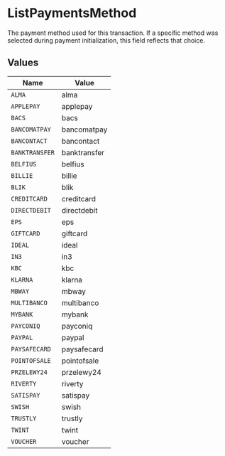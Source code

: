 # ListPaymentsMethod

The payment method used for this transaction. If a specific method was selected during payment initialization,
this field reflects that choice.


## Values

| Name           | Value          |
| -------------- | -------------- |
| `ALMA`         | alma           |
| `APPLEPAY`     | applepay       |
| `BACS`         | bacs           |
| `BANCOMATPAY`  | bancomatpay    |
| `BANCONTACT`   | bancontact     |
| `BANKTRANSFER` | banktransfer   |
| `BELFIUS`      | belfius        |
| `BILLIE`       | billie         |
| `BLIK`         | blik           |
| `CREDITCARD`   | creditcard     |
| `DIRECTDEBIT`  | directdebit    |
| `EPS`          | eps            |
| `GIFTCARD`     | giftcard       |
| `IDEAL`        | ideal          |
| `IN3`          | in3            |
| `KBC`          | kbc            |
| `KLARNA`       | klarna         |
| `MBWAY`        | mbway          |
| `MULTIBANCO`   | multibanco     |
| `MYBANK`       | mybank         |
| `PAYCONIQ`     | payconiq       |
| `PAYPAL`       | paypal         |
| `PAYSAFECARD`  | paysafecard    |
| `POINTOFSALE`  | pointofsale    |
| `PRZELEWY24`   | przelewy24     |
| `RIVERTY`      | riverty        |
| `SATISPAY`     | satispay       |
| `SWISH`        | swish          |
| `TRUSTLY`      | trustly        |
| `TWINT`        | twint          |
| `VOUCHER`      | voucher        |